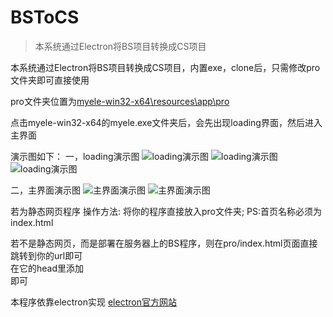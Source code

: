 # BSToCS

> 本系统通过Electron将BS项目转换成CS项目



本系统通过Electron将BS项目转换成CS项目，内置exe，clone后，只需修改pro文件夹即可直接使用

pro文件夹位置为[myele-win32-x64\resources\app\pro](./myele-win32-x64/resources/app/pro)

点击myele-win32-x64的myele.exe文件夹后，会先出现loading界面，然后进入主界面


演示图如下：
一，loading演示图
![loading演示图](http://www.aly1.wang/media/img/cstods/loading1.jpg)
![loading演示图](http://www.aly1.wang/media/img/cstods/loading2.jpg)
![loading演示图](http://www.aly1.wang/media/img/cstods/loading3.jpg)

二，主界面演示图
![主界面演示图](http://www.aly1.wang/media/img/cstods/main1.jpg) 
![主界面演示图](http://www.aly1.wang/media/img/cstods/main2.jpg) 
 
若为静态网页程序
操作方法: 
		将你的程序直接放入pro文件夹; PS:首页名称必须为index.html  
	 
若不是静态网页，而是部署在服务器上的BS程序，则在pro/index.html页面直接跳转到你的url即可  
在它的head里添加
		<script language="javascript" type="text/javascript">  
			window.location.href="你的地址";  
		</script>  
即可

 
本程序依靠electron实现 [electron官方网站](https://www.electronjs.org/)




